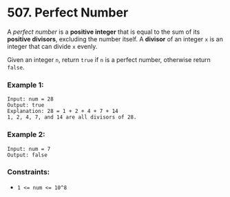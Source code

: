# 507. Perfect Number

A *perfect number* is a **positive integer** that is equal to the sum of its **positive divisors**, excluding the number itself. A **divisor** of an integer `x` is an integer that can divide `x` evenly.
<br>

Given an integer `n`, return `true` if `n` is a perfect number, otherwise return `false`.

### Example 1:

```
Input: num = 28
Output: true
Explanation: 28 = 1 + 2 + 4 + 7 + 14
1, 2, 4, 7, and 14 are all divisors of 28.
```

### Example 2:

```
Input: num = 7
Output: false
```

### Constraints:

- `1 <= num <= 10^8`
